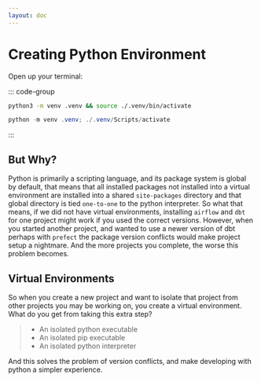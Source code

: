 ```yaml
---
layout: doc
---
```


# Creating Python Environment

Open up your terminal:

::: code-group

```bash
python3 -m venv .venv && source ./.venv/bin/activate
```

```powershell
python -m venv .venv; ./.venv/Scripts/activate
```

:::

## But Why?

Python is primarily a scripting language, and its package system is global by default, that means that all installed packages not installed into a virtual environment are installed into a shared `site-packages` directory and that global directory is tied `one-to-one` to the python interpreter. So what that means, if we did not have virtual environments, installing `airflow` and `dbt` for one project might work if you used the correct versions. However, when you started another project, and wanted to use a newer version of dbt perhaps with `prefect` the package version conflicts would make project setup a nightmare. And the more projects you complete, the worse this problem becomes.

## Virtual Environments

So when you create a new project and want to isolate that project from other projects you may be working on, you create a virtual environment. What do you get from taking this extra step?

> - An isolated python executable
> - An isolated pip executable
> - An isolated python interpreter

And this solves the problem of version conflicts, and make developing with python a simpler experience.
